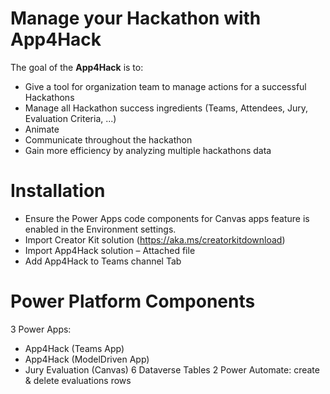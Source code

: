 # Manage your Hackathon with App4Hack

The goal of the **App4Hack** is to:
 - Give a tool for organization team to manage actions for a successful Hackathons
 - Manage all Hackathon success ingredients (Teams, Attendees, Jury, Evaluation Criteria, ...)
 - Animate 
 - Communicate throughout the hackathon 
 - Gain more efficiency by analyzing multiple hackathons data

# Installation
 - Ensure the Power Apps code components for Canvas apps feature is enabled in the Environment settings.
 - Import Creator Kit solution (https://aka.ms/creatorkitdownload)
 - Import App4Hack solution – Attached file
 - Add App4Hack to Teams channel Tab 

# Power Platform Components
3 Power Apps: 
 - App4Hack (Teams App)
 - App4Hack (ModelDriven App)
 - Jury Evaluation (Canvas)
6 Dataverse Tables
2 Power Automate: create & delete evaluations rows
